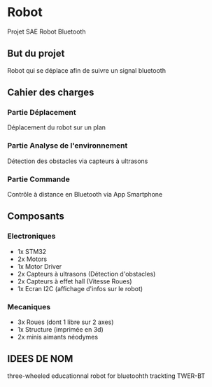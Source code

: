 # Robot
Projet SAE Robot Bluetooth

## But du projet
Robot qui se déplace afin de suivre un signal bluetooth

## Cahier des charges

### Partie Déplacement
Déplacement du robot sur un plan

### Partie Analyse de l'environnement
Détection des obstacles via capteurs à ultrasons

### Partie Commande
Contrôle à distance en Bluetooth via App Smartphone

## Composants
### Electroniques
* 1x STM32
* 2x Motors
* 1x Motor Driver
* 2x Capteurs à ultrasons (Détection d'obstacles)
* 2x Capteurs à effet hall (Vitesse Roues)
* 1x Ecran I2C (affichage d'infos sur le robot)
### Mecaniques
* 3x Roues (dont 1 libre sur 2 axes)
* 1x Structure (imprimée en 3d)
* 2x minis aimants néodymes



## IDEES DE NOM
 three-wheeled educationnal robot for bluetoohth trackting TWER-BT



